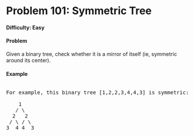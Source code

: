 # Problem 101: Symmetric Tree


#### Difficulty: Easy

#### Problem

Given a binary tree, check whether it is a mirror of itself (ie, symmetric around its center).

#### Example

<pre>

For example, this binary tree [1,2,2,3,4,4,3] is symmetric:

    1
   / \
  2   2
 / \ / \
3  4 4  3
</pre>
